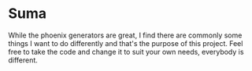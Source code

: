 # Suma

While the phoenix generators are great, I find there are commonly some things I want to do differently and that's the purpose of this project. Feel free to take the code and change it to suit your own needs, everybody is different.
